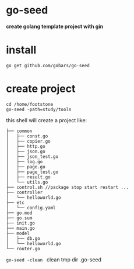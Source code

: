 # go-seed
**create golang template project with gin**

# install
`go get github.com/gobars/go-seed`

# create project
``` shell
cd /home/footstone
go-seed -path=study/tools
```

this shell will create a project like:

```
├── common
│   ├── const.go
│   ├── copier.go
│   ├── http.go
│   ├── json.go
│   ├── json_test.go
│   ├── log.go
│   ├── page.go
│   ├── page_test.go
│   ├── result.go
│   └── utils.go
├── control.sh //package stop start restart ...
├── controller
│   └── helloworld.go
├── etc
│   └── config.yaml
├── go.mod
├── go.sum
├── init.go
├── main.go
├── model
│   ├── db.go
│   └── helloworld.go
└── router.go
```

`go-seed -clean ` clean tmp dir .go-seed